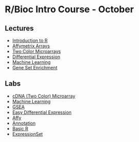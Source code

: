 R/Bioc Intro Course - October
=============================

Lectures
--------

* [Introduction to R](lectures/R_intro.pdf)
* [Affymetrix Arrays](lectures/Affy.pdf)
* [Two Color Microarrays](lectures/M2ColorsAnalysis-Oct06.pdf)
* [Differential Expression](lectures/DifferentialGenes.pdf)
* [Machine Learning](lectures/MachineLearning.pdf)
* [Gene Set Enrichment](lectures/GSEA06.pdf)

Labs
----

* [cDNA (Two Color) Microarray](labs/cDNA/)
* [Machine Learning](labs/MachineLearning/)
* [GSEA](labs/GSEA/)
* [Easy Differential Expression](labs/easyDE/)
* [Affy](labs/Affy/)
* [Annotation](labs/Annotation/)
* [Basic R](labs/BasicR/)
* [ExpressionSet](labs/ExpressionSet/)
